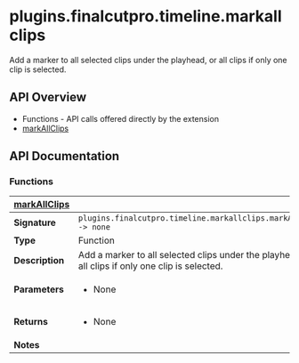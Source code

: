 # plugins.finalcutpro.timeline.markallclips

Add a marker to all selected clips under the playhead, or all clips if only one clip is selected.

## API Overview
* Functions - API calls offered directly by the extension
 * [markAllClips](#markAllClips)

## API Documentation

### Functions

| [markAllClips](#markAllClips)         |                                                                                     |
| --------------------------------------------|-------------------------------------------------------------------------------------|
| **Signature**                               | `plugins.finalcutpro.timeline.markallclips.markAllClips -> none`                                                                    |
| **Type**                                    | Function                                                                     |
| **Description**                             | Add a marker to all selected clips under the playhead, or all clips if only one clip is selected.                                                                     |
| **Parameters**                              | <ul><li>None</li></ul> |
| **Returns**                                 | <ul><li>None</li></ul>          |
| **Notes**                                   | <ul></ul>                |

